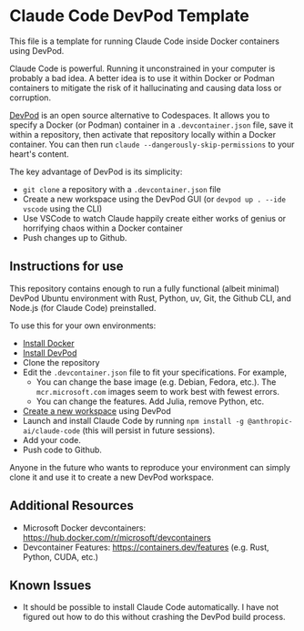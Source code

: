 # Claude Code DevPod Template

This file is a template for running Claude Code inside Docker containers using DevPod.

Claude Code is powerful. Running it unconstrained in your computer is probably a bad idea. A better idea is to use it within Docker or Podman containers to mitigate the risk of it hallucinating and causing data loss or corruption.

[DevPod](https://devpod.sh/) is an open source alternative to Codespaces. It allows you to specify a Docker (or Podman) container in a `.devcontainer.json` file, save it within a repository, then activate that repository locally within a Docker container. You can then run `claude --dangerously-skip-permissions` to your heart's content.

The key advantage of DevPod is its simplicity:

* `git clone` a repository with a `.devcontainer.json` file
* Create a new workspace using the DevPod GUI (or `devpod up . --ide vscode` using the CLI)
* Use VSCode to watch Claude happily create either works of genius or horrifying chaos within a Docker container
* Push changes up to Github.

## Instructions for use

This repository contains enough to run a fully functional (albeit minimal) DevPod Ubuntu environment with Rust, Python, uv, Git, the Github CLI, and Node.js (for Claude Code) preinstalled.

To use this for your own environments:

* [Install Docker](https://docs.docker.com/engine/install/)
* [Install DevPod](https://devpod.sh/docs/getting-started/install)
* Clone the repository
* Edit the `.devcontainer.json` file to fit your specifications. For example,
  * You can change the base image (e.g. Debian, Fedora, etc.). The `mcr.microsoft.com` images seem to work best with fewest errors.
  * You can change the features. Add Julia, remove Python, etc.
* [Create a new workspace](https://devpod.sh/docs/developing-in-workspaces/create-a-workspace) using DevPod
* Launch and install Claude Code by running `npm install -g @anthropic-ai/claude-code` (this will persist in future sessions).
* Add your code.
* Push code to Github.

Anyone in the future who wants to reproduce your environment can simply clone it and use it to create a new DevPod workspace.


## Additional Resources

* Microsoft Docker devcontainers: https://hub.docker.com/r/microsoft/devcontainers
* Devcontainer Features: https://containers.dev/features (e.g. Rust, Python, CUDA, etc.)


## Known Issues

* It should be possible to install Claude Code automatically. I have not figured out how to do this without crashing the DevPod build process.